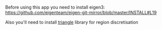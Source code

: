 Before using this app you need to install eigen3: https://github.com/eigenteam/eigen-git-mirror/blob/master/INSTALL#L19

Also you'll need to install [triangle](https://www.cs.cmu.edu/~quake/triangle.html) library for region discretisation
